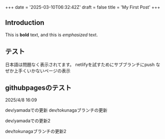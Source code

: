+++
date = '2025-03-10T06:32:42Z'
draft = false
title = 'My First Post'
+++

## Introduction

This is **bold** text, and this is *emphasized* text.



## テスト
日本語は問題なく表示されてます。
netlifyを試すためにサブブランチにpush
なぜか上手くいかないページの表示

## githubpagesのテスト
2025/4/8 16:09  

dev/yamadaでの更新
dev/tokunagaブランチの更新 


dev/yamadaでの更新2


dev/tokunagaブランチの更新2

